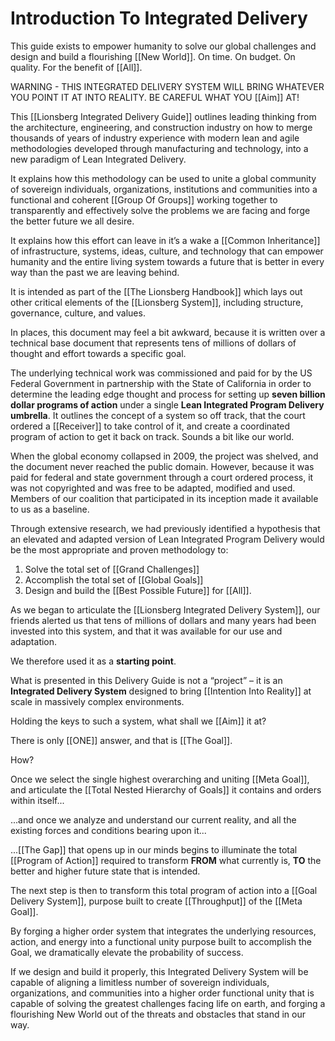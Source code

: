 # Introduction To Integrated Delivery

This guide exists to empower humanity to solve our global challenges and design and build a flourishing [[New World]]. On time. On budget. On quality. For the benefit of [[All]]. 

WARNING - THIS INTEGRATED DELIVERY SYSTEM WILL BRING WHATEVER YOU POINT IT AT INTO REALITY. BE CAREFUL WHAT YOU [[Aim]] AT! 

This [[Lionsberg Integrated Delivery Guide]] outlines leading thinking from the architecture, engineering, and construction industry on how to merge thousands of years of industry experience with modern lean and agile methodologies developed through manufacturing and technology, into a new paradigm of Lean Integrated Delivery. 

It explains how this methodology can be used to unite a global community of sovereign individuals, organizations, institutions and communities into a functional and coherent [[Group Of Groups]] working together to transparently and effectively solve the problems we are facing and forge the better future we all desire. 

It explains how this effort can leave in it’s a wake a [[Common Inheritance]] of infrastructure, systems, ideas, culture, and technology that can empower humanity and the entire living system towards a future that is better in every way than the past we are leaving behind. 

It is intended as part of the [[The Lionsberg Handbook]] which lays out other critical elements of the [[Lionsberg System]], including structure, governance, culture, and values. 

In places, this document may feel a bit awkward, because it is written over a technical base document that represents tens of millions of dollars of thought and effort towards a specific goal. 

The underlying technical work was commissioned and paid for by the US Federal Government in partnership with the State of California in order to determine the leading edge thought and process for setting up **seven billion dollar programs of action** under a single **Lean Integrated Program Delivery umbrella**. It outlines the concept of a system so off track, that the court ordered a [[Receiver]] to take control of it, and create a coordinated program of action to get it back on track. Sounds a bit like our world. 

When the global economy collapsed in 2009, the project was shelved, and the document never reached the public domain. However, because it was paid for federal and state government through a court ordered process, it was not copyrighted and was free to be adapted, modified and used. Members of our coalition that participated in its inception made it available to us as a baseline. 

Through extensive research, we had previously identified a hypothesis that an elevated and adapted version of Lean Integrated Program Delivery would be the most appropriate and proven methodology to:

1. Solve the total set of [[Grand Challenges]]   
2. Accomplish the total set of [[Global Goals]]  
3. Design and build the [[Best Possible Future]] for [[All]].  

As we began to articulate the [[Lionsberg Integrated Delivery System]], our friends alerted us that tens of millions of dollars and many years had been invested into this system, and that it was available for our use and adaptation. 

We therefore used it as a **starting point**.  

What is presented in this Delivery Guide is not a “project” – it is an **Integrated Delivery System** designed to bring [[Intention Into Reality]] at scale in massively complex environments. 

Holding the keys to such a system, what shall we [[Aim]] it at? 

There is only [[ONE]] answer, and that is [[The Goal]]. 

How? 

Once we select the single highest overarching and uniting [[Meta Goal]], and articulate the [[Total Nested Hierarchy of Goals]] it contains and orders within itself...  

...and once we analyze and understand our current reality, and all the existing forces and conditions bearing upon it...

...[[The Gap]] that opens up in our minds begins to illuminate the total [[Program of Action]] required to transform **FROM** what currently is, **TO** the better and higher future state that is intended. 

The next step is then to transform this total program of action into a [[Goal Delivery System]], purpose built to create [[Throughput]] of the [[Meta Goal]]. 

By forging a higher order system that integrates the underlying resources, action, and energy into a functional unity purpose built to accomplish the Goal, we dramatically elevate the probability of success. 

If we design and build it properly, this Integrated Delivery System will be capable of aligning a limitless number of sovereign individuals, organizations, and communities into a higher order functional unity that is capable of solving the greatest challenges facing life on earth, and forging a flourishing New World out of the threats and obstacles that stand in our way.  